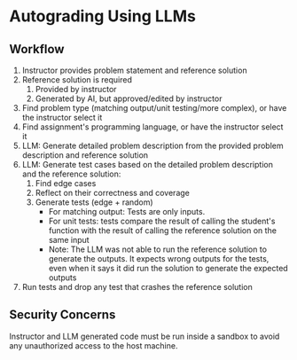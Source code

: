 # Autograding Using LLMs

## Workflow

1. Instructor provides problem statement and reference solution
2. Reference solution is required
    1. Provided by instructor
    2. Generated by AI, but approved/edited by instructor
3. Find problem type (matching output/unit testing/more complex), or have the instructor select it
4. Find assignment's programming language, or have the instructor select it
5. LLM: Generate detailed problem description from the provided problem description and reference solution
6. LLM: Generate test cases based on the detailed problem description and the reference solution:
    1. Find edge cases
    2. Reflect on their correctness and coverage 
    3. Generate tests (edge + random)
       - For matching output: Tests are only inputs.
       - For unit tests: tests compare the result of calling the student's function with the result of calling the reference solution on the same input
       - Note: The LLM was not able to run the reference solution to generate the outputs. It expects wrong outputs for the tests, even when it says it did run the solution to generate the expected outputs
7. Run tests and drop any test that crashes the reference solution

## Security Concerns

Instructor and LLM generated code must be run inside a sandbox to avoid any unauthorized access to the host machine.